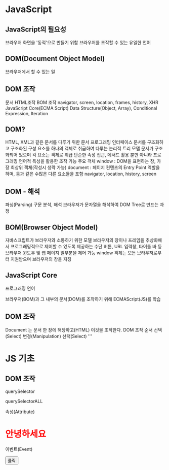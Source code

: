 # JavaScript
## JavaScript의 필요성

브라우저 화면을 '동적'으로 만들기 위함
브라우저를 조작할 수 있는 유일한 언어

## DOM(Document Object Model)
브라우저에서 할 수 있는 일

## DOM 조작
문서 HTML조작
BOM 조작
navigator, screen, location, frames, history, XHR
JavaScript Core(ECMA Script)
Data Structure(Object, Array), Conditional Expression, Iteration

## DOM?
HTML, XML과 같은 문서를 다루기 위한 문서 프로그래밍 인터페이스
문서를 구조화하고 구조화된 구성 요소를 하나의 객체로 취급하여 다루는 논리적 트리 모델
문서가 구조화되어 있으며 각 요소는 객체로 취급
단순한 속성 접근, 메서드 활용 뿐만 아니라 프로그래밍 언어적 특성을 활용한 조작 가능
주요 객체
window : DOM을 표현하는 창, 가장 최상위 객체(작성시 생략 가능)
document : 페이지 컨텐츠의 Entry Point 역할을 하며, <body> 등과 같은 수많은 다른 요소들을 포함
navigator, location, history, screen

## DOM - 해석
파싱(Parsing)
구문 분석, 해석
브라우저가 문자열을 해석하여 DOM Tree로 만드는 과정

## BOM(Browser Object Model)
자바스크립트가 브라우저와 소통하기 위한 모델
브라우저의 창이나 프레임을 추상화해서 프로그래밍적으로 제어할 수 있도록 제공하는 수단
버튼, URL 입력창, 타이틀 바 등 브라우저 윈도우 및 웹 페이지 일부분을 제어 가능
window 객체는 모든 브라우저로부터 지원받으며 브라우저의 창을 지칭

## JavaScript Core
프로그래밍 언어

브라우저(BOM)과 그 내부의 문서(DOM)를 조작하기 위해 ECMAScript(JS)를 학습


## DOM 조작
Document 는 문서 한 장에 해당하고(HTML) 이것을 조작한다.
DOM 조작 순서
선택(Select)
변경(Manipulation)
선택(Select)
'''
  <body>
  <h1 id="title">JS 기초</h1>
  <h2>DOM 조작</h2>
  <!-- 웹 페이지 콘솔 querySelector에서 id가 title인
  값을 가져오려면? document.querySelector('#title')
  -->

  <!-- 선택자를 활용해 선택할 때
  하나를 선택한다. => querySelector
  모든 결과를 선택한다. => querySelectorAll -->
  <p class="text">querySelector</p> 
  <p class="text">querySelectorALL</p>

  <script>
    console.log(document.querySelectorAll('#title'))
    // <h1 id="title">JS 기초</h1>
    console.log(document.querySelectorAll('.text'))
    // NodeList(2) [p.text, p.text]
    console.log(document.querySelector('.text'))
    // <p class="text">querySelector</p>

  </script>
</body>

속성(Attribute)
<head>
  <meta charset="UTF-8">
  <meta http-equiv="X-UA-Compatible" content="IE=edge">
  <meta name="viewport" content="width=device-width, initial-scale=1.0">
  <title>Document</title>
  <style>
    .red {
      color : red;
    }
    .blue {
      color : blue;
    }
  </style>
</head>
<body>
  <h1 class="red text-center my-5">안녕하세요</h1>
  <script>
    const a = document.createElement('a')
    a.innerText = '실라버스'
    const body = document.querySelector('body')
    body.appendchild(a)
    // a에 속성을 붙혀서 사용할 수 있음
    a.setAttribute('href', 'https://syllaverse.com')
    // a에 있는 속성을 가져올 수 있음  
    console.log(a.getAttribute('href'))

    // h1 태그 조작(클래스)
    const h1 = documnet.querySelector('h1')
    // h1.getAttribute('class')
    // // 'red'
    // h1.setAttribute('class', 'blue')
    // // 'blue'로 변경됨
    console.log(h1.classList)
  </script>
</body>

이벤트(Event)
<head>
  <meta charset="UTF-8">
  <meta http-equiv="X-UA-Compatible" content="IE=edge">
  <meta name="viewport" content="width=device-width, initial-scale=1.0">
  <title>Document</title>
  <style>
    .blue {
      color : blue;
    }
  </style>
</head>
<body>
  <button id="btn1">클릭</button>
  <script>
    // btn1
    const btn1 = document.querySelector('#btn1')
    // btn1이 클릭되면 함수 실행
    btn1.addEventListener('click', function(){
      // h1 태그를 잡아서
      const h1 = document.querySelector('h1')
      // 클래스 blue를 토글
      h1.classList.toggle('blue')
    })
    
    // input
    const input = document.querySelector('input')
    input.addEventListener('input', function() {
      console.log(e.target.value)
    })
  </script>
</body>
